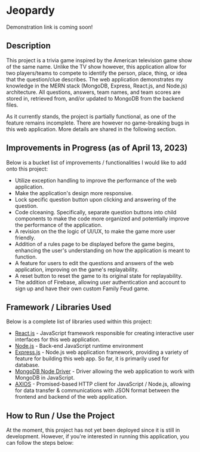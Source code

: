 # Jeopardy

Demonstration link is coming soon!

## Description
This project is a trivia game inspired by the American television game show of the same name. Unlike the TV show however, this application allow for two players/teams to compete to identify the person, place, thing, or idea that the question/clue describes. The web application demonstrates my knowledge in the MERN stack (MongoDB, Express, React.js, and Node.js) architecture. All questions, answers, team names, and team scores are stored in, retrieved from, and/or updated to MongoDB from the backend files.

As it currently stands, the project is partially functional, as one of the feature remains incomplete. There are however no game-breaking bugs in this web application. More details are shared in the following section.

## Improvements in Progress (as of April 13, 2023)
Below is a bucket list of improvements / functionalities I would like to add onto this project:
* Utilize exception handling to improve the performance of the web application.
* Make the application's design more responsive.
* Lock specific question button upon clicking and answering of the question.
* Code clceaning. Specifically, separate question buttons into child components to make the code more organized and potentially improve the performance of the application.
* A revision on the the logic of UI/UX, to make the game more user friendly.
* Addition of a rules page to be displayed before the game begins, enhancing the user's understanding on how the application is meant to function.
* A feature for users to edit the questions and answers of the web application, improving on the game's replayability.
* A reset button to reset the game to its original state for replayability.
* The addition of Firebase, allowing user authentication and account to sign up and have their own custom Family Feud game.

## Framework / Libraries Used
Below is a complete list of libraries used within this project:
* [React.js](https://react.dev/) - JavaScript framework responsible for creating interactive user interfaces for this web application.
* [Node.js](https://nodejs.org/en/about) - Back-end JavaScript runtime environment
* [Express.js](https://expressjs.com/) - Node.js web application framework, providing a variety of feature for building this web app. So far, it is primarily used for database.
* [MongoDB Node Driver](https://www.mongodb.com/docs/drivers/node/current/) - Driver allowing the web application to work with MongoDB in JavaScript.
* [AXIOS](https://axios-http.com/docs/intro) - Promised-based HTTP client for JavaScript / Node.js, allowing for data transfer & communications with JSON format between the frontend and backend of the web application.

## How to Run / Use the Project
At the moment, this project has not yet been deployed since it is still in development. However, if you're interested in running this application, you can follow the steps below:
